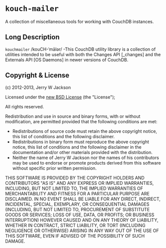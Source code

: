 # `kouch-mailer` #
A collection of miscellaneous tools for working with CouchDB instances.

## Long Description ##
`kouchmailer` /kouCH-ˈmālər/ -This  CouchDB utility library is a collection of 
utilities intended to be useful with both the Changes API [_changes] and 
the Externals API [OS Daemons] in newer versions of CouchDB.

## Copyright & License ##
(c) 2012-2013, Jerry W Jackson

Licensed under the [new BSD License][bsd3] (the "License");

All rights reserved.

Redistribution and use in source and binary forms, with or without
modification, are permitted provided that the following conditions are met:

*    Redistributions of source code must retain the above copyright
     notice, this list of conditions and the following disclaimer.
*    Redistributions in binary form must reproduce the above copyright
     notice, this list of conditions and the following disclaimer in the
     documentation and/or other materials provided with the distribution.
*    Neither the name of Jerry W Jackson nor the
     names of his contributors may be used to endorse or promote products
     derived from this software without specific prior written permission.

THIS SOFTWARE IS PROVIDED BY THE COPYRIGHT HOLDERS AND CONTRIBUTORS "AS IS" AND
ANY EXPRESS OR IMPLIED WARRANTIES, INCLUDING, BUT NOT LIMITED TO, THE IMPLIED
WARRANTIES OF MERCHANTABILITY AND FITNESS FOR A PARTICULAR PURPOSE ARE
DISCLAIMED. IN NO EVENT SHALL <COPYRIGHT HOLDER> BE LIABLE FOR ANY
DIRECT, INDIRECT, INCIDENTAL, SPECIAL, EXEMPLARY, OR CONSEQUENTIAL DAMAGES
(INCLUDING, BUT NOT LIMITED TO, PROCUREMENT OF SUBSTITUTE GOODS OR SERVICES;
LOSS OF USE, DATA, OR PROFITS; OR BUSINESS INTERRUPTION) HOWEVER CAUSED AND
ON ANY THEORY OF LIABILITY, WHETHER IN CONTRACT, STRICT LIABILITY, OR TORT
(INCLUDING NEGLIGENCE OR OTHERWISE) ARISING IN ANY WAY OUT OF THE USE OF THIS
SOFTWARE, EVEN IF ADVISED OF THE POSSIBILITY OF SUCH DAMAGE.

[t9]: http://t9productions.com
[acol]: http://schade.github.com/index.html
[bsd3]: http://en.wikipedia.org/wiki/BSD_licenses#3-clause_license_.28.22New_BSD_License.22_or_.22Modified_BSD_License.22.29
